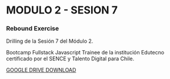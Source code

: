 # MODULO 2 - SESION 7
### Rebound Exercise

Drilling de la Sesión 7 del Módulo 2.

Bootcamp Fullstack Javascript Trainee de la institución Edutecno certificado por el SENCE y Talento Digital para Chile.

[GOOGLE DRIVE DOWNLOAD](https://drive.google.com/file/d/1ZHfG2wnCh3ZkXnlB6LsbBoLtGR2ql24U/view?usp=drive_link)
